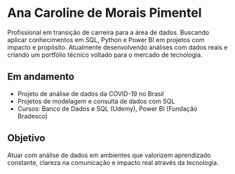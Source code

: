 # Ana Caroline de Morais Pimentel

Profissional em transição de carreira para a área de dados. Buscando aplicar conhecimentos em SQL, Python e Power BI em projetos com impacto e propósito. Atualmente desenvolvendo análises com dados reais e criando um portfólio técnico voltado para o mercado de tecnologia.

## Em andamento

- Projeto de análise de dados da COVID-19 no Brasil
- Projetos de modelagem e consulta de dados com SQL
- Cursos: Banco de Dados e SQL (Udemy), Power BI (Fundação Bradesco)

## Objetivo

Atuar com análise de dados em ambientes que valorizem aprendizado constante, clareza na comunicação e impacto real através da tecnologia.
